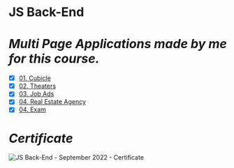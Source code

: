 # JS Back-End
 
<h1><i>Multi Page Applications madе by me for this course.</i></h1> 

- [x] [01. Cubicle](Cubicle-Workshop)
- [x] [02. Theaters](Theaters%20-%20App)
- [x] [03. Job Ads](Job%20Ads%20-%20App)
- [x] [04. Real Estate Agency](Real%20Estate%20Agency%20-%20App)
- [x] [04. Exam](Final%20Exam)

<h1><i>Certificate</i></h1> 

![JS Back-End - September 2022 - Certificate](https://user-images.githubusercontent.com/98184923/201068012-879477d9-e279-4d35-b12f-0534f1c6ae81.jpeg)
